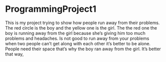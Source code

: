 # ProgrammingProject1
This is my project trying to show how people run away from their problems. The red circle is the boy and the yellow one is the girl. The the red one the boy is running away from the girl because she’s giving him too much problems and headaches. Is not good to run away from your problems when two people can’t get along with each other it’s better to be alone. People need their space that’s why the boy ran away from the girl. It’s better that way,
